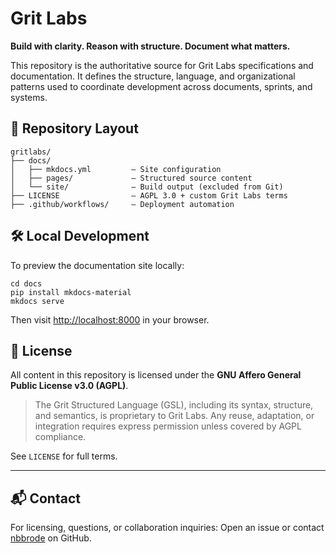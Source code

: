 # Grit Labs

**Build with clarity. Reason with structure. Document what matters.**

This repository is the authoritative source for Grit Labs specifications and documentation. It defines the structure, language, and organizational patterns used to coordinate development across documents, sprints, and systems.



## 📂 Repository Layout

```
gritlabs/
├── docs/
│   ├── mkdocs.yml         — Site configuration
│   ├── pages/             — Structured source content
│   └── site/              — Build output (excluded from Git)
├── LICENSE                — AGPL 3.0 + custom Grit Labs terms
├── .github/workflows/     — Deployment automation
```


## 🛠 Local Development

To preview the documentation site locally:

```
cd docs
pip install mkdocs-material
mkdocs serve
```

Then visit [http://localhost:8000](http://localhost:8000) in your browser.



## 🔐 License

All content in this repository is licensed under the **GNU Affero General Public License v3.0 (AGPL)**.

> The Grit Structured Language (GSL), including its syntax, structure, and semantics, is proprietary to Grit Labs. Any reuse, adaptation, or integration requires express permission unless covered by AGPL compliance.

See `LICENSE` for full terms.

---

## 📬 Contact

For licensing, questions, or collaboration inquiries:
Open an issue or contact [nbbrode](https://github.com/nbbrode) on GitHub.
